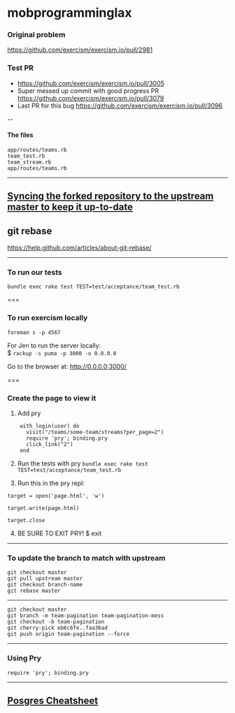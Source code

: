 # mobprogramminglax

### Original problem
https://github.com/exercism/exercism.io/pull/2981

### Test PR
+ https://github.com/exercism/exercism.io/pull/3005  
+ Super messed up commit with good progress PR https://github.com/exercism/exercism.io/pull/3079
+ Last PR for this bug https://github.com/exercism/exercism.io/pull/3096

--

#### The files
`app/routes/teams.rb`  
`team_test.rb`  
`team_stream.rb`  
`app/routes/teams.rb`

---

## [Syncing the forked repository to the upstream master to keep it up-to-date](https://help.github.com/articles/syncing-a-fork/)

## git rebase
https://help.github.com/articles/about-git-rebase/

---

### To run our tests

`bundle exec rake test TEST=test/acceptance/team_test.rb`

===

### To run exercism locally
`foreman s -p 4567`

For Jen to run the server locally:   
$ `rackup -s puma -p 3000 -o 0.0.0.0`

Go to the browser at: http://0.0.0.0:3000/

===

### Create the page to view it
1. Add pry
```
    with_login(user) do
      visit("/teams/some-team/streams?per_page=2")
      require 'pry'; binding.pry
      click_link("2")
    end
```
2. Run the tests with pry
`bundle exec rake test TEST=test/acceptance/team_test.rb`

3. Run this in the pry repl:

`target = open('page.html', 'w')`

`target.write(page.html)`

`target.close`

4. BE SURE TO EXIT PRY!
$ exit

---

### To update the branch to match with upstream
```
git checkout master
git pull upstream master
git checkout branch-name
git rebase master
```

---

```
git checkout master
git branch -m team-pagination team-pagination-mess
git checkout -b team-pagination
git cherry-pick eb6c6fe..faa36ad
git push origin team-pagination --force
```

---

### Using Pry

`require 'pry'; binding.pry` 

---

## [Posgres Cheatsheet](http://www.postgresonline.com/downloads/special_feature/postgresql83_psql_cheatsheet.pdf)
